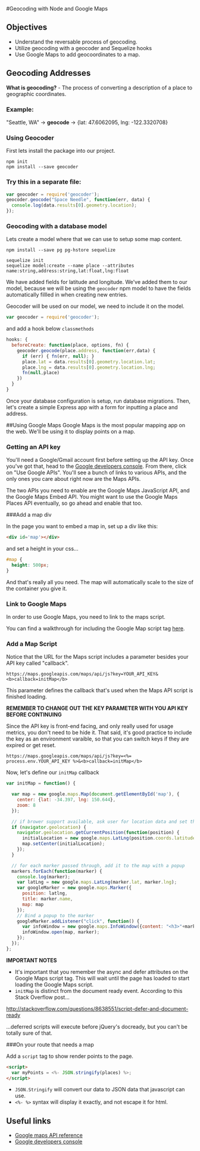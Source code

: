 #Geocoding with Node and Google Maps

## Objectives

* Understand the reversable process of geocoding.
* Utilize geocoding with a geocoder and Sequelize hooks
* Use Google Maps to add geocoordinates to a map.

## Geocoding Addresses

**What is geocoding?** - The process of converting a description of a place to geographic coordinates.

### Example:

"Seattle, WA" -> **geocode** -> {lat: 47.6062095, lng: -122.3320708}

### Using Geocoder
First lets install the package into our project.

```
npm init
npm install --save geocoder
```

### Try this in a separate file:

```js
var geocoder = require('geocoder');
geocoder.geocode("Space Needle", function(err, data) {
  console.log(data.results[0].geometry.location);
});
```

### Geocoding with a database model

Lets create a model where that we can use to setup some map content.

```
npm install --save pg pg-hstore sequelize

sequelize init
sequelize model:create --name place --attributes name:string,address:string,lat:float,lng:float
```

We have added fields for latitude and longitude. We've added them to our
model, because we will be using the `geocoder` npm model to have the
fields automatically fillled in when creating new entries.

Geocoder will be used on our model, we need to include it on the model.

```js
var geocoder = require('geocoder');
```

and add a hook below `classmethods`


```js
hooks: {
  beforeCreate: function(place, options, fn) {
    geocoder.geocode(place.address, function(err,data) {
      if (err) { fn(err, null); }
      place.lat = data.results[0].geometry.location.lat;
      place.lng = data.results[0].geometry.location.lng;
      fn(null,place)
    })
  }
}
```

Once your database configuration is setup, run database migrations. Then,
let's create a simple Express app with a form for inputting a place and
address.

##Using Google Maps
Google Maps is the most popular mapping app on the web. We'll be using it to display points on a map.

### Getting an API key
You'll need a Google/Gmail account first before setting up the API key. Once you've got that, head to the [Google developers console](https://console.developers.google.com/). From there, click on "Use Google APIs". You'll see a bunch of links to various APIs, and the only ones you care about right now are the Maps APIs.

The two APIs you need to enable are the Google Maps JavaScript API, and the Google Maps Embed API. You might want to use the Google Maps Places API eventually, so go ahead and enable that too.

###Add a map div

In the page you want to embed a map in, set up a div like this:

```html
<div id='map'></div>
```

and set a height in your css...

```css
#map {
  height: 500px;
}
```

And that's really all you need. The map will automatically scale to the size of the container you give it.

### Link to Google Maps

In order to use Google Maps, you need to link to the maps script.

You can find a walkthrough for including the Google Map script tag [here](https://developers.google.com/maps/documentation/javascript/tutorial).

### Add a Map Script
Notice that the URL for the Maps script includes a parameter besides your API key called "callback".

`https://maps.googleapis.com/maps/api/js?key=YOUR_API_KEY&<b>callback=initMap</b>`

This parameter defines the callback that's used when the Maps API script is finished loading.

**REMEMBER TO CHANGE OUT THE KEY PARAMETER WITH YOU API KEY BEFORE CONTINUING**

Since the API key is front-end facing, and only really used for usage metrics, you don't need to be hide it. That said, it's good practice to include the key as an environment varaible, so that you can switch keys if they are expired or get reset.

`https://maps.googleapis.com/maps/api/js?key=<%= process.env.YOUR_API_KEY %>&<b>callback=initMap</b>`

Now, let's define our `initMap` callback

```js
var initMap = function() {

  var map = new google.maps.Map(document.getElementById('map'), {
    center: {lat: -34.397, lng: 150.644},
    zoom: 8
  });

  // if brower support available, ask user for location data and set the map view
  if (navigator.geolocation) {
    navigator.geolocation.getCurrentPosition(function(position) {
      initialLocation = new google.maps.LatLng(position.coords.latitude, position.coords.longitude);
      map.setCenter(initialLocation);
    });
  }

  // for each marker passed through, add it to the map with a popup
  markers.forEach(function(marker) {
    console.log(marker);
    var latLng = new google.maps.LatLng(marker.lat, marker.lng);
    var googleMarker = new google.maps.Marker({
      position: latlng,
      title: marker.name,
      map: map
    });
    // Bind a popup to the marker
    googleMarker.addListener("click", function() {
      var infoWindow = new google.maps.InfoWindow({content: "<h3>"+marker.name+"</h3>"});
      infoWindow.open(map, marker);
    });
  });
};
```

**IMPORTANT NOTES**

* It's important that you remember the async and defer attributes on the Google Maps script tag. This will wait until the page has loaded to start loading the Google Maps script.
* `initMap` is distinct from the document ready event. According to this Stack Overflow post...

http://stackoverflow.com/questions/8638551/script-defer-and-document-ready

...deferred scripts will execute before jQuery's docready, but you can't be totally sure of that.

###On your route that needs a map

Add a `script` tag to show render points to the page.

```html
<script>
  var myPoints = <%- JSON.stringify(places) %>;
</script>
```

* `JSON.Stringify` will convert our data to JSON data that javascript can use.
* `<%- %>` syntax will display it exactly, and not escape it for html.

## Useful links

* [Google maps API reference](https://developers.google.com/maps/documentation/javascript/reference?hl=en)
* [Google developers console](https://console.developers.google.com/)
